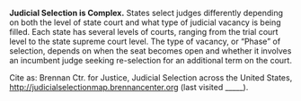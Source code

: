 **Judicial Selection is Complex.** 
States select judges differently depending on both the level of state court and what type of judicial vacancy is being filled. Each state has several levels of courts, ranging from the trial court level to the state supreme court level. The type of vacancy, or “Phase” of selection, depends on when the seat becomes open and whether it involves an incumbent judge seeking re-selection for an additional term on the court. 

Cite as: Brennan Ctr. for Justice, Judicial Selection across the United States, http://judicialselectionmap.brennancenter.org (last visited _____).
